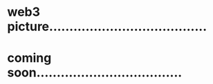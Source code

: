 # web3 picture.......................................
# coming soon....................................
